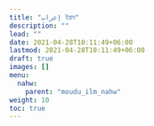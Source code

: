 ```yaml
---
title: "إعراب ইরাব"
description: ""
lead: ""
date: 2021-04-28T10:11:49+06:00
lastmod: 2021-04-28T10:11:49+06:00
draft: true
images: []
menu: 
  nahw:
    parent: "moudu_ilm_nahw"
weight: 10
toc: true
---
```


